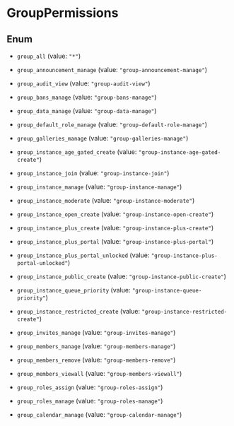 

# GroupPermissions

## Enum


* `group_all` (value: `"*"`)

* `group_announcement_manage` (value: `"group-announcement-manage"`)

* `group_audit_view` (value: `"group-audit-view"`)

* `group_bans_manage` (value: `"group-bans-manage"`)

* `group_data_manage` (value: `"group-data-manage"`)

* `group_default_role_manage` (value: `"group-default-role-manage"`)

* `group_galleries_manage` (value: `"group-galleries-manage"`)

* `group_instance_age_gated_create` (value: `"group-instance-age-gated-create"`)

* `group_instance_join` (value: `"group-instance-join"`)

* `group_instance_manage` (value: `"group-instance-manage"`)

* `group_instance_moderate` (value: `"group-instance-moderate"`)

* `group_instance_open_create` (value: `"group-instance-open-create"`)

* `group_instance_plus_create` (value: `"group-instance-plus-create"`)

* `group_instance_plus_portal` (value: `"group-instance-plus-portal"`)

* `group_instance_plus_portal_unlocked` (value: `"group-instance-plus-portal-unlocked"`)

* `group_instance_public_create` (value: `"group-instance-public-create"`)

* `group_instance_queue_priority` (value: `"group-instance-queue-priority"`)

* `group_instance_restricted_create` (value: `"group-instance-restricted-create"`)

* `group_invites_manage` (value: `"group-invites-manage"`)

* `group_members_manage` (value: `"group-members-manage"`)

* `group_members_remove` (value: `"group-members-remove"`)

* `group_members_viewall` (value: `"group-members-viewall"`)

* `group_roles_assign` (value: `"group-roles-assign"`)

* `group_roles_manage` (value: `"group-roles-manage"`)

* `group_calendar_manage` (value: `"group-calendar-manage"`)



